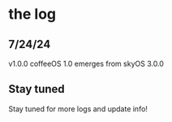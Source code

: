 # the log

## 7/24/24
v1.0.0
coffeeOS 1.0 emerges from skyOS 3.0.0

## Stay tuned
Stay tuned for more logs and update info!

